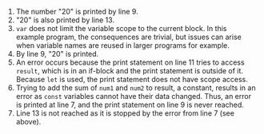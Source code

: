 1. The number "20" is printed by line 9.
2. "20" is also printed by line 13.
3. `var` does not limit the variable scope to the current block. In this example program, the consequences are trivial, but issues can arise when variable names are reused in larger programs for example.
4. By line 9, "20" is printed.
5. An error occurs because the print statement on line 11 tries to access `result`, which is in an if-block and the print statement is outside of it. Because `let` is used, the print statement does not have scope access.
6. Trying to add the sum of `num1` and `num2` to result, a constant, results in an error as `const` variables cannot have their data changed. Thus, an error is printed at line 7, and the print statement on line 9 is never reached. 
7. Line 13 is not reached as it is stopped by the error from line 7 (see above).